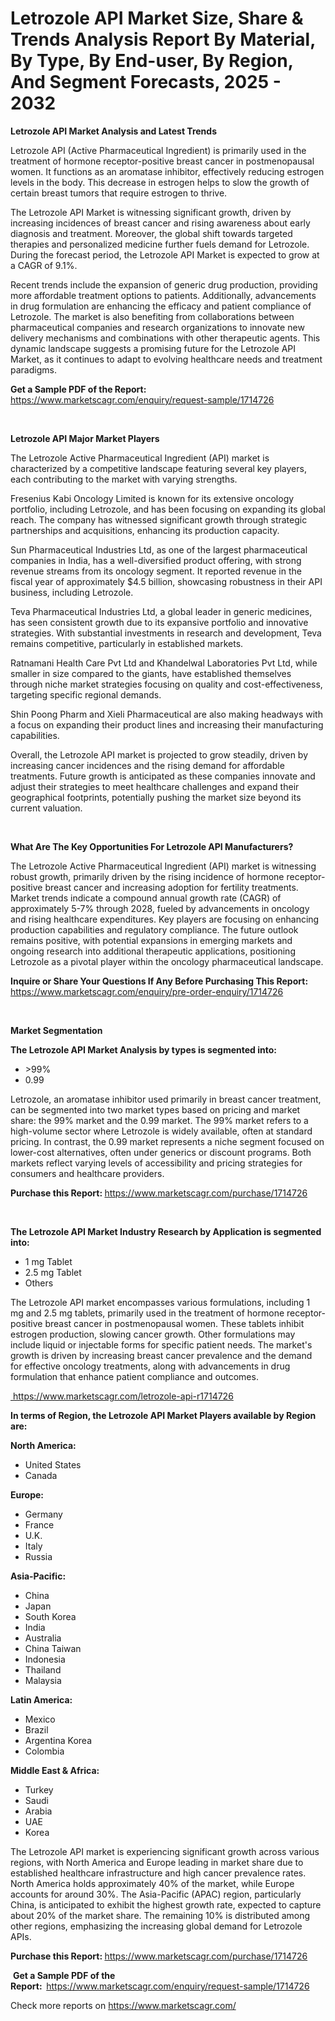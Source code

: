 <p><h1>Letrozole API Market Size, Share & Trends Analysis Report By Material, By Type, By End-user, By Region, And Segment Forecasts, 2025 - 2032</h1></p><p><strong>Letrozole API Market Analysis and Latest Trends</strong></p>
<p><p>Letrozole API (Active Pharmaceutical Ingredient) is primarily used in the treatment of hormone receptor-positive breast cancer in postmenopausal women. It functions as an aromatase inhibitor, effectively reducing estrogen levels in the body. This decrease in estrogen helps to slow the growth of certain breast tumors that require estrogen to thrive.</p><p>The Letrozole API Market is witnessing significant growth, driven by increasing incidences of breast cancer and rising awareness about early diagnosis and treatment. Moreover, the global shift towards targeted therapies and personalized medicine further fuels demand for Letrozole. During the forecast period, the Letrozole API Market is expected to grow at a CAGR of 9.1%. </p><p>Recent trends include the expansion of generic drug production, providing more affordable treatment options to patients. Additionally, advancements in drug formulation are enhancing the efficacy and patient compliance of Letrozole. The market is also benefiting from collaborations between pharmaceutical companies and research organizations to innovate new delivery mechanisms and combinations with other therapeutic agents. This dynamic landscape suggests a promising future for the Letrozole API Market, as it continues to adapt to evolving healthcare needs and treatment paradigms.</p></p>
<p><strong>Get a Sample PDF of the Report:&nbsp;</strong> <a href="https://www.marketscagr.com/enquiry/request-sample/1714726?utm_campaign=2004&utm_medium=2&utm_source=Github&utm_content=ia&utm_term=28032025&utm_id=letrozole-api">https://www.marketscagr.com/enquiry/request-sample/1714726</a></p>
<p>&nbsp;</p>
<p><strong>Letrozole API Major Market Players</strong></p>
<p><p>The Letrozole Active Pharmaceutical Ingredient (API) market is characterized by a competitive landscape featuring several key players, each contributing to the market with varying strengths. </p><p>Fresenius Kabi Oncology Limited is known for its extensive oncology portfolio, including Letrozole, and has been focusing on expanding its global reach. The company has witnessed significant growth through strategic partnerships and acquisitions, enhancing its production capacity. </p><p>Sun Pharmaceutical Industries Ltd, as one of the largest pharmaceutical companies in India, has a well-diversified product offering, with strong revenue streams from its oncology segment. It reported revenue in the fiscal year of approximately $4.5 billion, showcasing robustness in their API business, including Letrozole.</p><p>Teva Pharmaceutical Industries Ltd, a global leader in generic medicines, has seen consistent growth due to its expansive portfolio and innovative strategies. With substantial investments in research and development, Teva remains competitive, particularly in established markets.</p><p>Ratnamani Health Care Pvt Ltd and Khandelwal Laboratories Pvt Ltd, while smaller in size compared to the giants, have established themselves through niche market strategies focusing on quality and cost-effectiveness, targeting specific regional demands.</p><p>Shin Poong Pharm and Xieli Pharmaceutical are also making headways with a focus on expanding their product lines and increasing their manufacturing capabilities. </p><p>Overall, the Letrozole API market is projected to grow steadily, driven by increasing cancer incidences and the rising demand for affordable treatments. Future growth is anticipated as these companies innovate and adjust their strategies to meet healthcare challenges and expand their geographical footprints, potentially pushing the market size beyond its current valuation.</p></p>
<p>&nbsp;</p>
<p><strong>What Are The Key Opportunities For Letrozole API Manufacturers?</strong></p>
<p><p>The Letrozole Active Pharmaceutical Ingredient (API) market is witnessing robust growth, primarily driven by the rising incidence of hormone receptor-positive breast cancer and increasing adoption for fertility treatments. Market trends indicate a compound annual growth rate (CAGR) of approximately 5-7% through 2028, fueled by advancements in oncology and rising healthcare expenditures. Key players are focusing on enhancing production capabilities and regulatory compliance. The future outlook remains positive, with potential expansions in emerging markets and ongoing research into additional therapeutic applications, positioning Letrozole as a pivotal player within the oncology pharmaceutical landscape.</p></p>
<p><strong>Inquire or Share Your Questions If Any Before Purchasing This Report:</strong> <a href="https://www.marketscagr.com/enquiry/pre-order-enquiry/1714726?utm_campaign=2004&utm_medium=2&utm_source=Github&utm_content=ia&utm_term=28032025&utm_id=letrozole-api">https://www.marketscagr.com/enquiry/pre-order-enquiry/1714726</a></p>
<p>&nbsp;</p>
<p><strong>Market Segmentation</strong></p>
<p><strong>The Letrozole API Market Analysis by types is segmented into:</strong></p>
<p><ul><li>>99%</li><li>0.99</li></ul></p>
<p><p>Letrozole, an aromatase inhibitor used primarily in breast cancer treatment, can be segmented into two market types based on pricing and market share: the 99% market and the 0.99 market. The 99% market refers to a high-volume sector where Letrozole is widely available, often at standard pricing. In contrast, the 0.99 market represents a niche segment focused on lower-cost alternatives, often under generics or discount programs. Both markets reflect varying levels of accessibility and pricing strategies for consumers and healthcare providers.</p></p>
<p><strong>Purchase this Report:&nbsp;</strong><a href="https://www.marketscagr.com/purchase/1714726?utm_campaign=2004&utm_medium=2&utm_source=Github&utm_content=ia&utm_term=28032025&utm_id=letrozole-api">https://www.marketscagr.com/purchase/1714726</a></p>
<p>&nbsp;</p>
<p><strong>The Letrozole API Market Industry Research by Application is segmented into:</strong></p>
<p><ul><li>1 mg Tablet</li><li>2.5 mg Tablet</li><li>Others</li></ul></p>
<p><p>The Letrozole API market encompasses various formulations, including 1 mg and 2.5 mg tablets, primarily used in the treatment of hormone receptor-positive breast cancer in postmenopausal women. These tablets inhibit estrogen production, slowing cancer growth. Other formulations may include liquid or injectable forms for specific patient needs. The market's growth is driven by increasing breast cancer prevalence and the demand for effective oncology treatments, along with advancements in drug formulation that enhance patient compliance and outcomes.</p></p>
<p><a href="https://www.marketscagr.com/letrozole-api-r1714726?utm_campaign=2004&utm_medium=2&utm_source=Github&utm_content=ia&utm_term=28032025&utm_id=letrozole-api">&nbsp;https://www.marketscagr.com/letrozole-api-r1714726</a></p>
<p><strong>In terms of Region, the Letrozole API Market Players available by Region are:</strong></p>
<p>
    <p> <strong> North America: </strong>
        <ul>
            <li>United States</li>
            <li>Canada</li>
        </ul>
        </p> 
    <p> <strong> Europe: </strong>
        <ul>
            <li>Germany</li>
            <li>France</li>
            <li>U.K.</li>
            <li>Italy</li>
            <li>Russia</li>
        </ul>
        </p> 
    <p> <strong> Asia-Pacific: </strong>
        <ul>
            <li>China</li>
            <li>Japan</li>
            <li>South Korea</li>
            <li>India</li>
            <li>Australia</li>
            <li>China Taiwan</li>
            <li>Indonesia</li>
            <li>Thailand</li>
            <li>Malaysia</li>
        </ul>
        </p> 
    <p> <strong> Latin America: </strong>
        <ul>
            <li>Mexico</li>
            <li>Brazil</li>
            <li>Argentina Korea</li>
            <li>Colombia</li>
        </ul>
        </p> 
    <p> <strong> Middle East & Africa: </strong>
        <ul>
            <li>Turkey</li>
            <li>Saudi</li>
            <li>Arabia</li>
            <li>UAE</li>
            <li>Korea</li>
        </ul>
    </p>
    </p>
<p><p>The Letrozole API market is experiencing significant growth across various regions, with North America and Europe leading in market share due to established healthcare infrastructure and high cancer prevalence rates. North America holds approximately 40% of the market, while Europe accounts for around 30%. The Asia-Pacific (APAC) region, particularly China, is anticipated to exhibit the highest growth rate, expected to capture about 20% of the market share. The remaining 10% is distributed among other regions, emphasizing the increasing global demand for Letrozole APIs.</p></p>
<p><strong>Purchase this Report: </strong><a href="https://www.marketscagr.com/purchase/1714726?utm_campaign=2004&utm_medium=2&utm_source=Github&utm_content=ia&utm_term=28032025&utm_id=letrozole-api">https://www.marketscagr.com/purchase/1714726</a></p>
<p>&nbsp;<strong>Get a Sample PDF of the Report:&nbsp;&nbsp;</strong><a href="https://www.marketscagr.com/enquiry/request-sample/1714726?utm_campaign=2004&utm_medium=2&utm_source=Github&utm_content=ia&utm_term=28032025&utm_id=letrozole-api">https://www.marketscagr.com/enquiry/request-sample/1714726</a></p>
<p><strong></strong></p>
<p>Check more reports on <a href="https://www.marketscagr.com/?utm_campaign=2004&utm_medium=2&utm_source=Github&utm_content=ia&utm_term=28032025&utm_id=letrozole-api">https://www.marketscagr.com/</a></p>